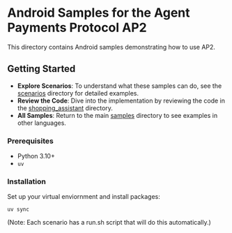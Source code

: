 # Android Samples for the Agent Payments Protocol AP2

This directory contains Android samples demonstrating how to use AP2.

## Getting Started

*   **Explore Scenarios**: To understand what these samples can do, see the
    [scenarios](./scenarios) directory for detailed examples.
*   **Review the Code**: Dive into the implementation by reviewing the code in
    the [shopping_assistant](./shopping_assistant) directory.
*   **All Samples**: Return to the main [samples](..) directory to see examples
    in other languages.

### Prerequisites

- Python 3.10+
- `uv`

### Installation

Set up your virtual enviornment and install packages:

```
uv sync
```

(Note: Each scenario has a run.sh script that will do this automatically.)
